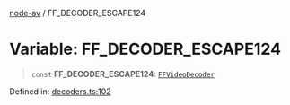 [node-av](../globals.md) / FF\_DECODER\_ESCAPE124

# Variable: FF\_DECODER\_ESCAPE124

> `const` **FF\_DECODER\_ESCAPE124**: [`FFVideoDecoder`](../type-aliases/FFVideoDecoder.md)

Defined in: [decoders.ts:102](https://github.com/seydx/av/blob/f8631fc881b394300b1479f511d55cf1c370a87f/src/constants/decoders.ts#L102)
